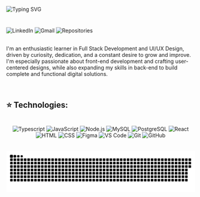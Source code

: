 ![Typing SVG](https://readme-typing-svg.herokuapp.com?font=Fira+Code&pause=1000&color=3DBBF7&background=FFFFFC00&width=435&lines=%F0%9F%92%99+Hi!%2C+My+name+is+Elizandra!)

###

<br>
  <!-- LinkedIn -->
  <a href="https://www.linkedin.com/in/elizandra-maria-a17551278/" style="text-decoration: none;">
    <img alt="LinkedIn" title="Connect with me on LinkedIn" 
         src="https://custom-icon-badges.demolab.com/badge/-LinkedIn-282A36?style=for-the-badge&logo=linkedin&logoColor=white&labelColor=4169E1" 
         style="height: 27px;" /></a>

  <!-- Gmail  -->
  <a href="" style="text-decoration: none;">
    <img alt="Gmail" title="Send me an email" 
         src="https://custom-icon-badges.demolab.com/badge/-Gmail-282A36?style=for-the-badge&logo=gmail&logoColor=white&labelColor=4169E1" 
         style="height: 27px;" /></a>

  <!-- GitHub -->
  <a href="https://github.com/Elizandrxm" style="text-decoration: none;">
    <img alt="Repositories" title="See my repositories on GitHub" 
         src="https://custom-icon-badges.demolab.com/badge/-Repositories-282A36?style=for-the-badge&logo=repo&logoColor=white&labelColor=4169E1" 
         style="height: 27px;" /></a>
 
<br>
<br>
<p align="left"> 
I'm an enthusiastic learner in Full Stack Development and UI/UX Design, driven by curiosity, dedication, and a constant desire to grow and improve. I'm especially passionate about front-end development and crafting user-centered designs, while also expanding my skills in back-end to build complete and functional digital solutions.
</p>

<br>
<!-- minhas habilidades -->
<h2> ⭐ Technologies: </h2>
<br>
<div align ="center">
<img alt="Typescript" src="https://img.shields.io/badge/TypeScript-007ACC?style=for-the-badge&logo=typescript&logoColor=white" />
<img alt="JavaScript" src="https://img.shields.io/badge/JavaScript-F7DF1E?style=for-the-badge&logo=javascript&logoColor=black" />
<img alt="Node.js" src="https://img.shields.io/badge/Node.js-43853D?style=for-the-badge&logo=node.js&logoColor=white" /> 
<img alt="MySQL" src="https://img.shields.io/badge/MySQL-00000F?style=for-the-badge&logo=mysql&logoColor=white">
<img alt="PostgreSQL" src="https://img.shields.io/badge/PostgreSQL-316192?style=for-the-badge&logo=postgresql&logoColor=white" />
<img alt="React" src="https://img.shields.io/badge/React-20232A?style=for-the-badge&logo=react&logoColor=61DAFB" /> 
<img alt="HTML" src="https://img.shields.io/badge/HTML5-E34F26?style=for-the-badge&logo=html5&logoColor=white" />
<img alt="CSS" src="https://img.shields.io/badge/CSS3-1572B6?style=for-the-badge&logo=css3&logoColor=white" />
<img alt="Figma" src="https://img.shields.io/badge/Figma-F24E1E?style=for-the-badge&logo=figma&logoColor=white" />
<img alt="VS Code" src="https://img.shields.io/badge/Visual_Studio_Code-0078D4?style=for-the-badge&logo=visual%20studio%20code&logoColor=white" />  
<img alt="Git" src="https://img.shields.io/badge/Git-F05032?style=for-the-badge&logo=git&logoColor=white" />
<img alt="GitHub" src="https://img.shields.io/badge/GitHub-181717?style=for-the-badge&logo=github&logoColor=white" />
</div>
<br>
<!-- cobrinha -->
<br clear="both">

<img src="https://raw.githubusercontent.com/elizandrxm/elizandrxm/output/snake.svg" alt="Snake animation" />

###
